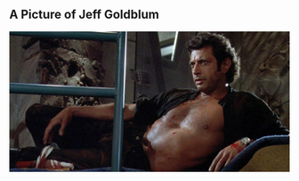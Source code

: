 ## A Picture of Jeff Goldblum

![Jeff](https://raw.githubusercontent.com/johnhaley81/A-picture-of-Jeff-Goldblum/master/jeff.jpg)
